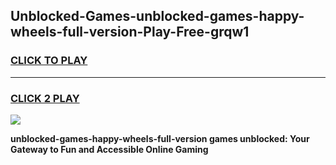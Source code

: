 
## Unblocked-Games-unblocked-games-happy-wheels-full-version-Play-Free-grqw1
<h3>
<a href="https://premium76.site?title=unblocked-games-happy-wheels-full-version&ref=21A">CLICK TO PLAY</a></h3>
<hr>

<h3>
<a href="https://premium76.site?title=unblocked-games-happy-wheels-full-version&ref=21A">CLICK 2 PLAY</a>
  
</h3>

<a href="https://premium76.site?title=unblocked-games-happy-wheels-full-version&ref=21A"><img src="https://clearcache.store/games.png"></a>


**unblocked-games-happy-wheels-full-version games unblocked: Your Gateway to Fun and Accessible Online Gaming**
